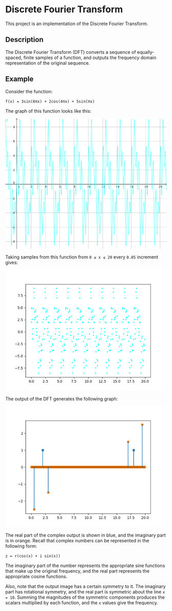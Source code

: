 # Discrete Fourier Transform
This project is an implementation of the Discrete Fourier Transform.

## Description
The Discrete Fourier Transform (DFT) converts a sequence of equally-spaced, finite samples of a function, 
and outputs the frequency domain representation of the original sequence.

## Example

Consider the function:
```
f(x) = 3sin(6πx) + 2cos(4πx) + 5sin(πx)
```

The graph of this function looks like this:

![Graph](/images/graph.png?raw=true "Function")

Taking samples from this function from `0 ≤ x ≤ 20` every `0.05` increment gives:

![Graph](/images/input.png?raw=true "Input Sequence")

The output of the DFT generates the following graph:

![Graph](/images/output.png?raw=true "Output Frequencies")

The real part of the complex output is shown in blue, and the imaginary part is in orange. Recall that complex numbers
can be represented in the following form:
```
z = r(cos(x) + i sin(x))
```
The imaginary part of the number represents the appropriate sine functions that make up the original frequency, 
and the real part represents the appropriate cosine functions.

Also, note that the output image has a certain symmetry to it. The imaginary part has rotational symmetry, and the real
part is symmetric about the line `x = 10`. Summing the magnitudes of the symmetric components produces the 
scalars multiplied by each function, and the `x` values give the frequency.
